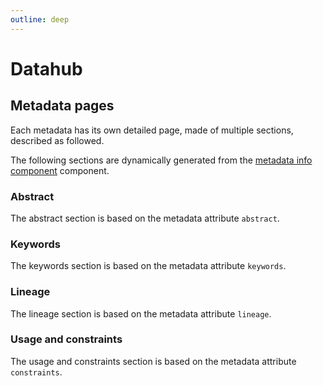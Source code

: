 ```yaml
---
outline: deep
---
```


# Datahub

## Metadata pages

Each metadata has its own detailed page, made of multiple sections, described as followed.

The following sections are dynamically generated from the [metadata info component](https://github.com/geonetwork/geonetwork-ui/tree/main/libs/ui/elements/src/lib/metadata-info) component.

### Abstract

The abstract section is based on the metadata attribute `abstract`.

### Keywords

The keywords section is based on the metadata attribute `keywords`.

### Lineage

The lineage section is based on the metadata attribute `lineage`.

### Usage and constraints

The usage and constraints section is based on the metadata attribute `constraints`.

